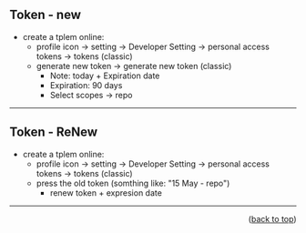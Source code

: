 <a name="topage"></a>


## Token - new
   * create a tplem online:
      * profile icon -> setting -> Developer Setting -> personal access tokens -> tokens (classic)
      * generate new token -> generate new token (classic)
         * Note: today + Expiration date
         * Expiration: 90 days
         * Select scopes -> repo
   
----

## Token - ReNew
   * create a tplem online:
      * profile icon -> setting -> Developer Setting -> personal access tokens -> tokens (classic)
      * press the old token (somthing like: "15 May - repo")
         * renew token + expresion date 
   
----


<p align="right">(<a href="#topage">back to top</a>)</p>
<br/>
<br/>
